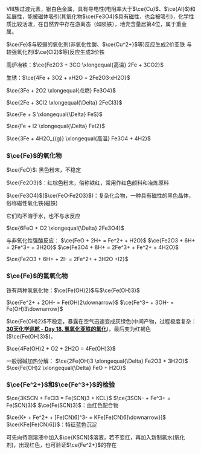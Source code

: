 VIII族过渡元素，银白色金属，具有导电性(电阻率大于$\ce{Cu}$、$\ce{Al}$)和延展性，能被磁体吸引(其氧化物$\ce{Fe3O4}$具有磁性，也会被吸引)，化学性质比较活泼，在自然界中存在游离态（如陨铁），地壳含量居第4位，属于重金属。

$\ce{Fe}$与较弱的氧化剂(非氧化性酸、$\ce{Cu^2+}$等)反应生成2价亚铁
与较强氧化剂($\ce{Cl2}$等)反应生成3价铁

高炉冶铁：$\ce{Fe2O3 + 3CO \xlongequal{高温} 2Fe + 3CO2}$

生锈：$\ce{4Fe + 3O2 + xH2O = 2Fe2O3·xH2O}$

$\ce{3Fe + 2O2 \xlongequal{点燃} Fe3O4}$

$\ce{2Fe + 3Cl2 \xlongequal{\Delta} 2FeCl3}$

$\ce{Fe + S \xlongequal{\Delta} FeS}$

$\ce{Fe + I2 \xlongequal{\Delta} FeI2}$

$\ce{3Fe + 4H2O_{(g)} \xlongequal{高温} Fe3O4 + 4H2}$

### $\ce{Fe}$的氧化物

$\ce{FeO}$: 黑色粉末，不稳定

$\ce{Fe2O3}$：红棕色粉末，俗称铁红，常用作红色颜料和冶炼原料

$\ce{Fe3O4}$($\ce{FeO·Fe2O3}$)：复杂化合物，一种具有磁性的黑色晶体，俗称磁性氧化铁(磁铁)

它们均不溶于水，也不与水反应

$\ce{6FeO + O2 \xlongequal{\Delta} 2Fe3O4}$

与非氧化性强酸反应：
$\ce{FeO + 2H+ = Fe^2+ + H2O}$
$\ce{Fe2O3 + 6H+ = 2Fe^3+ + 3H2O}$
$\ce{Fe3O4 + 8H+ = 2Fe^3+ + Fe^2+ + 4H2O}$

$\ce{Fe2O3 + 6H+ + 2I- = 2Fe^2+ + 3H2O +I2}$

### $\ce{Fe}$的氢氧化物

铁有两种氢氧化物：$\ce{Fe(OH)2}$与$\ce{Fe(OH)3}$

$\ce{Fe^2+ + 2OH- = Fe(OH)2\downarrow}$
$\ce{Fe^3+ + 3OH- = Fe(OH)3\downarrow}$

$\ce{Fe(OH)2}$不稳定，暴露在空气迅速变成灰绿色(中间产物，过程极度复杂：[**30天化学巡航 - Day 18. 氢氧化亚铁的氧化**](https://zhuanlan.zhihu.com/p/114310673))，最后变为红褐色($\ce{Fe(OH)3}$)。

$\ce{4Fe(OH)2 + O2 + 2H2O = 4Fe(OH)3}$

一般弱碱加热分解：
$\ce{2Fe(OH)3 \xlongequal{\Delta} Fe2O3 + 3H2O}$
$\ce{Fe(OH)2 \xlongequal{\Delta} FeO + H2O}$

### $\ce{Fe^2+}$和$\ce{Fe^3+}$的检验

$\ce{3KSCN + FeCl3 = Fe(SCN)3 + KCL}$
$\ce{3SCN- + Fe^3+ = Fe(SCN)3}$
$\ce{Fe(SCN)3}$：血红色配合物

$\ce{K+ + Fe^2+ + [Fe(CN)6]^3- = KFe[Fe(CN)6]\downarrow}]$
$\ce{KFe[Fe(CN)6]}$：特征蓝色沉淀

可先向待测溶液中加入$\ce{KSCN}$溶液，若不变红，再加入新制氯水(氧化剂)，出现红色，也可验证$\ce{Fe^2+}$的存在
